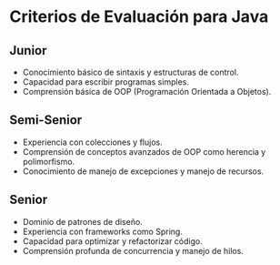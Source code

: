 # Criterios de Evaluación para Java

## Junior
- Conocimiento básico de sintaxis y estructuras de control.
- Capacidad para escribir programas simples.
- Comprensión básica de OOP (Programación Orientada a Objetos).

## Semi-Senior
- Experiencia con colecciones y flujos.
- Comprensión de conceptos avanzados de OOP como herencia y polimorfismo.
- Conocimiento de manejo de excepciones y manejo de recursos.

## Senior
- Dominio de patrones de diseño.
- Experiencia con frameworks como Spring.
- Capacidad para optimizar y refactorizar código.
- Comprensión profunda de concurrencia y manejo de hilos.
